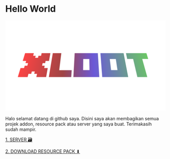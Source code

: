 # Hello World

![Xloot](xloot.png)

Halo selamat datang di github saya. Disini saya akan membagikan semua projek addon, resource pack atau server yang saya buat. Terimakasih sudah mampir. 

[1. SERVER 🗃](SERVER.md)

[2. DOWNLOAD RESOURCE PACK ⬇](SOURCE.md)
